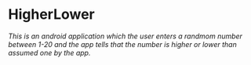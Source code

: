 # HigherLower
*This is an android application which the user enters a randmom number between 1-20 and the app tells that the number is higher or lower
than assumed one by the app.*
[](https://github.com/Samy2311/HigherLower/blob/master/saumya.jpeg)
